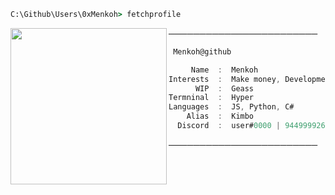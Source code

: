 ```bat
C:\Github\Users\0xMenkoh> fetchprofile
```

<img align="left" src="https://cdn.discordapp.com/attachments/951925116227436624/951928844179345488/a_784207f09bfed6210be3fc12eb6c66d5.gif" width="250" /> 

────────────────────────
```csharp
 Menkoh@github

     Name  :  Menkoh
Interests  :  Make money, Development, Finance
      WIP  :  Geass
Termninal  :  Hyper
Languages  :  JS, Python, C#
    Alias  :  Kimbo
  Discord  :  user#0000 | 944999926662832178
```
────────────────────────
